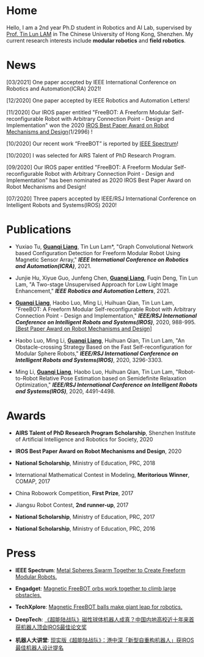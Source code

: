 # Home

Hello, I am a 2nd year Ph.D student in Robotics and AI Lab, supervised by [Prof. Tin Lun LAM](https://sites.google.com/site/lamtinlun) in The Chinese University of Hong Kong, Shenzhen. My current research interests include <strong>modular robotics</strong> and <strong>field robotics</strong>.

# News

[03/2021] One paper accepted by IEEE International Conference on Robotics and Automation(ICRA) 2021!

[12/2020] One paper accepted by IEEE Robotics and Automation Letters!

[11/2020] Our IROS paper entitled "FreeBOT: A Freeform Modular Self-reconfigurable Robot with Arbitrary Connection Point - Design and Implementation" won the 2020 [IROS Best Paper Award on Robot Mechanisms and Design](https://www.ieee-ras.org/about-ras/latest-news/1767-iros-2020-award-recipients-honored)(1/2996) !

[10/2020] Our recent work “FreeBOT” is reported by [IEEE Spectrum](https://spectrum.ieee.org/automaton/robotics/robotics-hardware/freebots-spheres-swarm-robots)! 

[10/2020] I was selected for AIRS Talent of PhD Research Program.

[09/2020] Our IROS paper entitled "FreeBOT: A Freeform Modular Self-reconfigurable Robot with Arbitrary Connection Point - Design and Implementation" has been nominated as 2020 IROS Best Paper Award on Robot Mechanisms and Design!

[07/2020] Three papers accepted by IEEE/RSJ International Conference on Intelligent Robots and Systems(IROS) 2020!

# Publications

* Yuxiao Tu, <strong><u>Guanqi Liang</u></strong>, Tin Lun Lam*, "Graph Convolutional Network based Configuration Detection for Freeform Modular Robot Using Magnetic Sensor Array," <strong><i>IEEE International Conference on Robotics and Automation(ICRA)</i></strong>, 2021.

* Junjie Hu, Xiyue Guo, Junfeng Chen, <strong><u>Guanqi Liang</u></strong>, Fuqin Deng, Tin Lun Lam, "A Two-stage Unsupervised Approach for Low Light Image Enhancement," <strong><i>IEEE Robotics and Automation Letters</i></strong>, 2021.

* <strong><u>Guanqi Liang</u></strong>, Haobo Luo, Ming Li, Huihuan Qian, Tin Lun Lam, "FreeBOT: A Freeform Modular Self-reconfigurable Robot with Arbitrary Connection Point - Design and Implementation," <strong><i>IEEE/RSJ International Conference on Intelligent Robots and Systems(IROS)</i></strong>, 2020, 988-995. [[Best Paper Award on Robot Mechanisms and Design]](https://www.ieee-ras.org/about-ras/latest-news/1767-iros-2020-award-recipients-honored)

* Haobo Luo, Ming Li, <strong><u>Guanqi Liang</u></strong>, Huihuan Qian, Tin Lun Lam, "An Obstacle-crossing Strategy Based on the Fast Self-reconfiguration for Modular Sphere Robots," <strong><i>IEEE/RSJ International Conference on Intelligent Robots and Systems(IROS)</i></strong>, 2020, 3296-3303.

* Ming Li, <strong><u>Guanqi Liang</u></strong>, Haobo Luo, Huihuan Qian, Tin Lun Lam, "Robot-to-Robot Relative Pose Estimation based on Semidefinite Relaxation Optimization," <strong><i>IEEE/RSJ International Conference on Intelligent Robots and Systems(IROS)</i></strong>, 2020, 4491-4498.

# Awards

* <strong>AIRS Talent of PhD Research Program Scholarship</strong>, Shenzhen Institute of Artificial Intelligence and Robotics for Society, 2020

* <strong>IROS Best Paper Award on Robot Mechanisms and Design</strong>, 2020

* <strong>National Scholarship</strong>, Ministry of Education, PRC, 2018

* International Mathematical Contest in Modeling, <strong>Meritorious Winner</strong>, COMAP, 2017

* China Robowork Competition, <strong>First Prize</strong>, 2017

* Jiangsu Robot Contest, <strong>2nd runner-up</strong>, 2017

* <strong>National Scholarship</strong>, Ministry of Education, PRC, 2017

* <strong>National Scholarship</strong>, Ministry of Education, PRC, 2016

# Press

* <strong>IEEE Spectrum</strong>: [Metal Spheres Swarm Together to Create Freeform Modular Robots.](https://spectrum.ieee.org/automaton/robotics/robotics-hardware/freebots-spheres-swarm-robots)

* <strong>Engadget</strong>: [Magnetic FreeBOT orbs work together to climb large obstacles.](https://www.engadget.com/freebot-modular-robot-215021382.html)

* <strong>TechXplore</strong>: [Magnetic FreeBOT balls make giant leap for robotics.](https://techxplore.com/news/2020-11-magnetic-freebot-balls-giant-robotics.html)

* <strong>DeepTech</strong>: [《超能陆战队》磁性球体机器人成真？中国内地高校近十年来首获机器人顶会IROS最佳论文奖](https://mp.weixin.qq.com/s/NzLRS9Hhun1nba79GGH9jg)

* <strong>机器人大讲堂</strong>: [现实版《超能陆战队》：港中深「新型自重构机器人」获IROS最佳机器人设计提名](https://mp.weixin.qq.com/s/Knbd47iNVu5qtmXGJRuWSQ)


